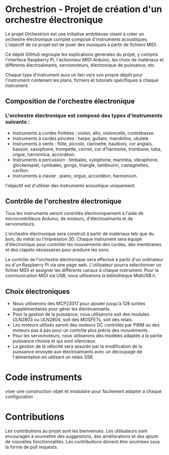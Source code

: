 # Orchestrion - Projet de création d'un orchestre électronique

Le projet Orchestrion est une initiative ambitieuse visant à créer un orchestre électronique complet composé d'instruments acoustiques. L'objectif de ce projet est de jouer des musiques à partir de fichiers MIDI.

Ce dépôt GitHub regroupe les explications générales du projet, y compris l'interface Raspberry Pi, l'actionneur MIDI Arduino, les choix de matériaux et différents électroaimants, servomoteurs, électronique de puissance, etc.

Chaque type d'instrument aura un lien vers son propre dépôt pour l'instrument contenant les plans, fichiers et tutoriels spécifiques à chaque instrument.
## Composition de l'orchestre électronique

### L'orchestre électronique est composé des types d'instruments suivants :

   - Instruments à cordes frottées : violon, alto, violoncelle, contrebasse.
   - Instruments à cordes pincées : harpe, guitare, mandoline, ukulele.
   - Instruments à vents : flûte, piccolo, clarinette, hautbois, cor anglais, basson, saxophone, trompette, cornet, cor d'harmonie, trombone, tuba, orgue, harmonica, accordéon.
  -  Instruments à percussion : timbales, xylophone, marimba, vibraphone, glockenspiel, cymbales, gongs, triangle, tambourin, castagnettes, carillon.
  -  Instruments à clavier : piano, orgue, accordéon, harmonium.

l'objectif est d'utiliser des instruments acoustique uniquement.

## Contrôle de l'orchestre électronique

Tous les instruments seront contrôlés électroniquement à l'aide de microcontrôleurs Arduino, de moteurs, d'électroaimants et de servomoteurs.

L'orchestre électronique sera construit à partir de matériaux tels que du bois, du métal ou l'impression 3D. Chaque instrument sera équipé d'électronique pour contrôler les mouvements des cordes, des membranes et des clapets nécessaires pour produire les sons.

Le contrôle de l'orchestre électronique sera effectué à partir d'un ordinateur ou d'un Raspberry Pi via une page web. L'utilisateur pourra sélectionner un fichier MIDI et assigner les différents canaux à chaque instrument. Pour la communication MIDI via USB, nous utiliserons la bibliothèque MidiUSB.h.

## Choix électroniques

- Nous utiliserons des MCP23017 pour ajouter jusqu'à 128 sorties supplémentaires pour gérer les électroaimants. 
- Pour la gestion de la puissance, nous utiliserons soit des modules ULN2803 ou ULN2804, soit des MOSFETs, soit des relais. 
- Les moteurs utilisés seront des moteurs DC contrôlés par PWM ou des moteurs pas à pas pour un contrôle plus précis des mouvements. 
- Pour les servomoteurs, nous utiliserons des modèles adaptés à la partie puissance choisie et qui sont silencieux.
- La gestion de la vélocité sera assurée par la modification de la puissance envoyée aux électroaimants avec un découpage de l'alimentation en utilisant un relais SSR.

# Code instruments 
 viser une construction objet et modulaire pour facilement adapter a chaque configuration 


# Contributions

Les contributions au projet sont les bienvenues. Les utilisateurs sont encouragés à soumettre des suggestions, des améliorations et des ajouts de nouvelles fonctionnalités. Les contributions doivent être soumises sous la forme de pull requests.

